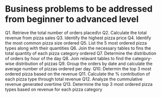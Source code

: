 # Business problems to be addressed from beginner to advanced level
Q1. Retrieve the total number of orders placed\n
Q2. Calculate the total revenue from pizza sales
Q3. Identify the highest pizza price
Q4. Identify the most common pizza size ordered
Q5. List the 5 most ordered pizza types along with their quantities
Q6. Join the necessary tables to fins the total quantity of each pizza category ordered
Q7. Determine the distribution of orders by hour of the day
Q8. Join relavant tables to find the category-wise distribution of pizzas
Q9. Group the orders by date and calculate the average number of pizzas ordered per day.
Q10. Determin the top 3 most ordered pizza based on the revenue
Q11. Calculate the % contribution of each pizza type through total revenue
Q12. Analyze the cummulative revenue generated overtime
Q13. Determine the top 3 most ordered pizza types based on revenue for each pizza category
